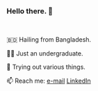 ###  Hello there. :eyes:
<br> 


:bangladesh: Hailing from Bangladesh.

:man_shrugging: Just an undergraduate.

:game_die: Trying out various things.

📫 Reach me: [e-mail](shafayet.rajit.101@gmail.com)  [LinkedIn](https://www.linkedin.com/in/shafayetrajit/) 



